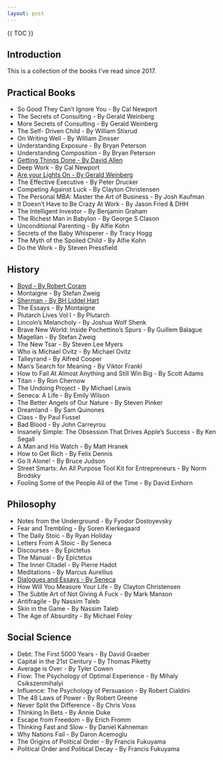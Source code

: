 ```yaml
---
layout: post
---
```


{{ TOC }}

## Introduction
This is a collection of the books I've read since 2017.

## Practical Books

- So Good They Can’t Ignore You - By Cal Newport
- The Secrets of Consulting - By Gerald Weinberg
- More Secrets of Consulting - By Gerald Weinberg
- The Self- Driven Child - By William Stixrud
- On Writing Well - By William Zinsser
- Understanding Exposure - By Bryan Peterson
- Understanding Composition - By Bryan Peterson
- [Getting Things Done - By David Allen](/Getting-things-done)
- Deep Work - By Cal Newport
- [Are your Lights On - By Gerald Weinberg](/Are-your-lights-on)
- The Effective Executive - By Peter Drucker
- Competing Against Luck - By Clayton Christensen
- The Personal MBA: Master the Art of Business - By Josh Kaufman
- It Doesn’t Have to Be Crazy At Work - By Jason Fried & DHH
- The Intelligent Investor - By Benjamin Graham
- The Richest Man in Babylon - By George S Clason
- Unconditional Parenting - By Alfie Kohn 
- Secrets of the Baby Whisperer - By Tracy Hogg
- The Myth of the Spoiled Child - By Alfie Kohn
- Do the Work - By Steven Pressfield

## History
- [Boyd - By Robert Coram](/To-be-or-to-do)
- Montaigne - By Stefan Zweig
- [Sherman - By BH Liddel Hart](/William-Sherman) 
- The Essays - By Montaigne
- Plutarch Lives Vol I - By Plutarch
- Lincoln’s Melancholy - By Joshua Wolf Shenk
- Brave New World: Inside Pochettino’s Spurs - By Guillem Balague
- Magellan - By Stefan Zweig
- The New Tsar - By Steven Lee Myers
- Who is Michael Ovitz - By Michael Ovitz
- Talleyrand - By Alfred Cooper
- Man’s Search for Meaning - By Viktor Frankl
- How to Fail At Almost Anything and Still Win Big - By Scott Adams
- Titan - By Ron Chernow
- The Undoing Project - By Michael Lewis
- Seneca: A Life - By Emily Wilson
- The Better Angels of Our Nature - By Steven Pinker
- Dreamland - By Sam Quinones
- Class - By Paul Fussel
- Bad Blood - By John Carreyrou
- Insanely Simple: The Obsession That Drives Apple’s Success - By Ken Segall
- A Man and His Watch - By Matt Hranek
- How to Get Rich - By Felix Dennis
- Go It Alone! - By Bruce Judson
- Street Smarts: An All Purpose Tool Kit for Entrepreneurs - By Norm Brodsky
- Fooling Some of the People All of the Time - By David Einhorn

## Philosophy
- Notes from the Underground - By Fyodor Dostoyevsky
- Fear and Trembling - By Soren Kierkegaard
- The Daily Stoic - By Ryan Holiday
- Letters From A Stoic - By Seneca
- Discourses - By Epictetus
- The Manual - By Epictetus
- The Inner Citadel - By Pierre Hadot
- Meditations - By Marcus Aurellius 
- [Dialogues and Essays - By Seneca](/On-the-shortness-of-life)
- How Will You Measure Your Life - By Clayton Christensen
- The Subtle Art of Not Giving A Fuck - By Mark Manson
- Antifragile - By Nassim Taleb
- Skin in the Game - By Nassim Taleb
- The Age of Absurdity - By Michael Foley

## Social Science
- Debt: The First 5000 Years - By David Graeber
- Capital in the 21st Century - By Thomas Piketty
- Average is Over - By Tyler Cowen
- Flow: The Psychology of Optimal Experience - By Mihaly Csikszenmihalyi
- Influence: The Psychology of Persuasion - By Robert Cialdini
- The 48 Laws of Power - By Robert Greene
- Never Split the Difference - By Chris Voss
- Thinking In Bets - By Annie Duke
- Escape from Freedom - By Erich Fromm
- Thinking Fast and Slow - By Daniel Kahneman
- Why Nations Fail - By Daron Acemoglu
- The Origins of Political Order -  By Francis Fukuyama
- Political Order and Political Decay - By Francis Fukuyama
